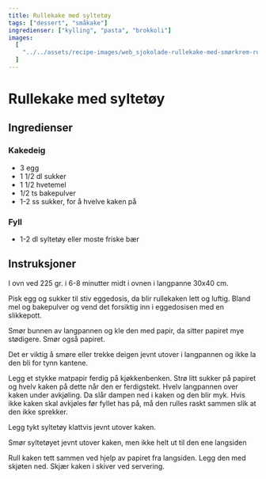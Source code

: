 ```yaml
---
title: Rullekake med syltetøy
tags: ["dessert", "småkake"]
ingredienser: ["kylling", "pasta", "brokkoli"]
images:
  [
    "../../assets/recipe-images/web_sjokolade-rullekake-med-smørkrem-rullekake-med-syltetøy.jpg",
  ]
---
```


# Rullekake med syltetøy

## Ingredienser

### Kakedeig

- 3 egg
- 1 1/2 dl sukker
- 1 1/2 hvetemel
- 1/2 ts bakepulver
- 1-2 ss sukker, for å hvelve kaken på

### Fyll

- 1-2 dl syltetøy eller moste friske bær

## Instruksjoner

I ovn ved 225 gr. i 6-8 minutter midt i ovnen i langpanne 30x40 cm.

Pisk egg og sukker til stiv eggedosis, da blir rullekaken lett og luftig. Bland mel og bakepulver og vend det forsiktig inn i eggedosisen med en slikkepott.

Smør bunnen av langpannen og kle den med papir, da sitter papiret mye stødigere. Smør også papiret.

Det er viktig å smøre eller trekke deigen jevnt utover i langpannen og ikke la den bli for tynn kantene.

Legg et stykke matpapir ferdig på kjøkkenbenken. Strø litt sukker på papiret og hvelv kaken på dette når den er ferdigstekt. Hvelv langpannen over kaken under avkjøling. Da slår dampen ned i kaken og den blir myk. Hvis ikke kaken skal avkjøles før fyllet has på, må den rulles raskt sammen slik at den ikke sprekker.

Legg tykt syltetøy klattvis jevnt utover kaken.

Smør syltetøyet jevnt utover kaken, men ikke helt ut til den ene langsiden

Rull kaken tett sammen ved hjelp av papiret fra langsiden. Legg den med skjøten ned. Skjær kaken i skiver ved servering.
